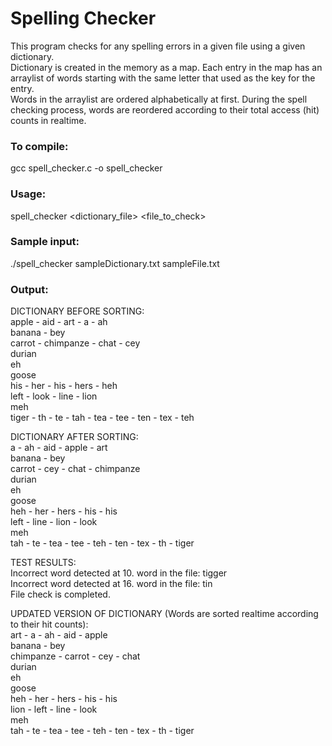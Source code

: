 # Spelling Checker
This program checks for any spelling errors in a given file using a given dictionary.  
Dictionary is created in the memory as a map. Each entry in the map has an arraylist of words starting with the same letter that used as the key for the entry.  
Words in the arraylist are ordered alphabetically at first. During the spell checking process, words are reordered according to their total access (hit) counts in realtime.

### To compile:
gcc spell_checker.c -o spell_checker

### Usage:
spell_checker <dictionary_file> <file_to_check>

### Sample input:
./spell_checker sampleDictionary.txt sampleFile.txt

### Output:
  
DICTIONARY BEFORE SORTING:  
apple - aid - art - a - ah  
banana - bey  
carrot - chimpanze - chat - cey  
durian  
eh  
goose  
his - her - his - hers - heh  
left - look - line - lion  
meh  
tiger - th - te - tah - tea - tee - ten - tex - teh  
  
DICTIONARY AFTER SORTING:  
a - ah - aid - apple - art  
banana - bey  
carrot - cey - chat - chimpanze  
durian  
eh  
goose  
heh - her - hers - his - his  
left - line - lion - look  
meh  
tah - te - tea - tee - teh - ten - tex - th - tiger  
  
TEST RESULTS:  
Incorrect word detected at 10. word in the file: tigger  
Incorrect word detected at 16. word in the file: tin  
File check is completed.  
  
UPDATED VERSION OF DICTIONARY (Words are sorted realtime according to their hit counts):  
art - a - ah - aid - apple  
banana - bey  
chimpanze - carrot - cey - chat  
durian  
eh  
goose  
heh - her - hers - his - his  
lion - left - line - look  
meh  
tah - te - tea - tee - teh - ten - tex - th - tiger  
